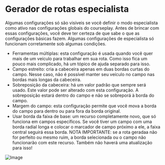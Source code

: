 # Gerador de rotas especialista


Algumas configurações só são visíveis se você definir o modo especialista como ativo nas configurações globais do courseplay.
Antes de brincar com essas configurações, você deve ter certeza de que sabe o que as configurações básicas fazem.
Algumas configurações de especialista só funcionam corretamente sob algumas condições.

- Ferramentas múltiplas: esta configuração é usada quando você quer mais de um veículo para trabalhar em sua rota. Como isso fica um pouco mais complicado, há um tópico de ajuda separado para isso.
- Campo estreito: cria a cabeceira apenas em duas bordas curtas do campo. Nesse caso, não é possível manter seu veículo no campo nas bordas mais longas da cabeceira.
- Sobreposição da cabeceira: há um valor padrão que sempre será usado. Este valor pode ser alterado com esta configuração. A sobreposição estará dentro do campo e não se sobreporá à borda do campo.
- Margem do campo: esta configuração permite que você mova a borda do campo para dentro ou para fora da borda original.
- Usar borda da faixa de base: um recurso completamente novo, que só funciona em campos específicos. Se você tiver um campo com uma borda radial longa e colocar o marcador de campo próximo a ele, a faixa central seguirá essa borda.
NOTA IMPORTANTE: se a rota geradaa não for perfeito ou mesmo ruim, a borda selecionada ou o campo não funcionarão com este recurso. Também não haverá uma atualização para isso!


![Image](assets/baseedge_0_0_1020_545.png)

